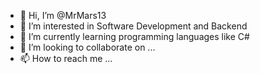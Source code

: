- 👋 Hi, I’m @MrMars13
- 👀 I’m interested in Software Development and Backend
- 🌱 I’m currently learning programming languages like C#
- 💞️ I’m looking to collaborate on ...
- 📫 How to reach me ...

<!---
MrMars13/MrMars13 is a ✨ special ✨ repository because its `README.md` (this file) appears on your GitHub profile.
You can click the Preview link to take a look at your changes.
--->
